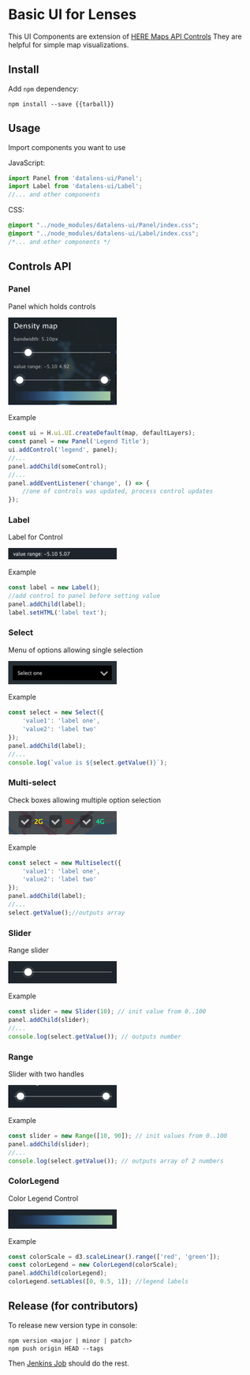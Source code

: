 # Basic UI for Lenses

This UI Components are extension of [HERE Maps API Controls](https://developer.here.com/javascript-apis/documentation/v3/maps/topics_api_nlp/h-ui-control.html) They are helpful for simple map visualizations.

## Install

Add `npm` dependency:

```
npm install --save {{tarball}}
```

## Usage

Import components you want to use

JavaScript:

```js
import Panel from 'datalens-ui/Panel';
import Label from 'datalens-ui/Label';
//... and other components
```

CSS:

```css
@import "../node_modules/datalens-ui/Panel/index.css";
@import "../node_modules/datalens-ui/Label/index.css";
/*... and other components */
```
## Controls API

### Panel

Panel which holds controls

<img src="panel.png" width="220"/>

Example

```js
const ui = H.ui.UI.createDefault(map, defaultLayers);
const panel = new Panel('Legend Title');
ui.addControl('legend', panel);
//...
panel.addChild(someControl);
//...
panel.addEventListener('change', () => {
    //one of controls was updated, process control updates
});
```

### Label

Label for Control

<img src="label.png" width="220"/>

Example

```js
const label = new Label();
//add control to panel before setting value
panel.addChild(label);
label.setHTML('label text');
```

### Select

Menu of options allowing single selection

<img src="select.png" width="220"/>

Example

```js
const select = new Select({
    'value1': 'label one',
    'value2': 'label two'
});
panel.addChild(label);
//...
console.log(`value is ${select.getValue()}`);
```

### Multi-select

Check boxes allowing multiple option selection

<img src="multiselect.png" width="220"/>

Example

```js
const select = new Multiselect({
    'value1': 'label one',
    'value2': 'label two'
});
panel.addChild(label);
//...
select.getValue();//outputs array
```

### Slider

Range slider

<img src="slider.png" width="220"/>

Example

```js
const slider = new Slider(10); // init value from 0..100
panel.addChild(slider);
//...
console.log(select.getValue()); // outputs number
```

### Range

Slider with two handles

<img src="range.png" width="220"/>

Example

```js
const slider = new Range([10, 90]); // init values from 0..100
panel.addChild(slider);
//...
console.log(select.getValue()); // outputs array of 2 numbers
```

### ColorLegend

Color Legend Control

<img src="colorlegend.png" width="220"/>

Example

```js
const colorScale = d3.scaleLinear().range(['red', 'green']);
const colorLegend = new ColorLegend(colorScale);
panel.addChild(colorLegend);
colorLegend.setLables([0, 0.5, 1]); //legend labels
```

## Release (for contributors)

To release new version type in console:

```
npm version <major | minor | patch>
npm push origin HEAD --tags
```

Then [Jenkins Job](https://ci.gi.solo-experiments.com/view/JS%20API%20Dev/job/Lenses%20DL%20CLI%20Publish/) should do the rest.

